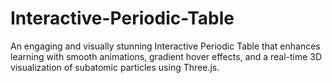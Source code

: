 # Interactive-Periodic-Table
An engaging and visually stunning Interactive Periodic Table that enhances learning with smooth animations, gradient hover effects, and a real-time 3D visualization of subatomic particles using Three.js.
